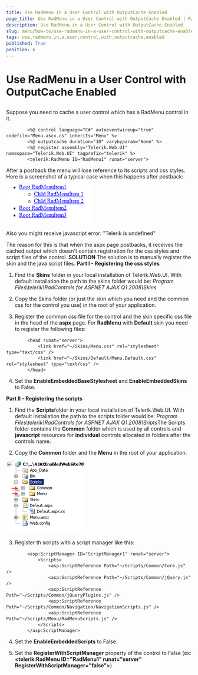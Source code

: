 ```yaml
---
title: Use RadMenu in a User Control with OutputCache Enabled
page_title: Use RadMenu in a User Control with OutputCache Enabled | RadMenu for ASP.NET AJAX Documentation
description: Use RadMenu in a User Control with OutputCache Enabled
slug: menu/how-to/use-radmenu-in-a-user-control-with-outputcache-enabled
tags: use,radmenu,in,a,user,control,with,outputcache,enabled
published: True
position: 6
---
```


# Use RadMenu in a User Control with OutputCache Enabled





## 

Suppose you need to cache a user control which has a RadMenu control in it.

````ASPNET
	    <%@ control language="C#" autoeventwireup="true" codefile="Menu.ascx.cs" inherits="Menu" %>
	    <%@ outputcache duration="10" varybyparam="None" %>
	    <%@ register assembly="Telerik.Web.UI" namespace="Telerik.Web.UI" tagprefix="telerik" %>
	    <telerik:RadMenu ID="RadMenu1" runat="server">
````



After a postback the menu will lose reference to its scripts and css styles. Here is a screenshot of a typical case when this happens after postback:![RadMenu without Styles](images/menu_nostyles.png)

Also you might receive javascript error: "Telerik is undefined"

The reason for this is that when the aspx page postbacks, it receives the cached output which doesn't contain registration for the css styles and script files of the control. **SOLUTION** The solution is to manually register the skin and the java script files. **Part I - Registering the css styles**

1. Find the **Skins** folder in your local installation of Telerik.Web.UI. With default installation the path to the skins folder would be: *Program Files\telerik\RadControls for ASPNET AJAX Q1 2008\Skins*

1. Copy the Skins folder (or just the skin which you need and the common css for the control you use) in the root of your application.

1. Register the common css file for the control and the skin specific css file in the head of the **aspx** page. For **RadMenu** with **Default** skin you need to register the following files:

````ASPNET
	    <head runat="server">
	        <link href="~/Skins/Menu.css" rel="stylesheet" type="text/css" />
	        <link href="~/Skins/Default/Menu.Default.css" rel="stylesheet" type="text/css" />
	    </head>
````



4. Set the **EnableEmbeddedBaseStylesheet** and **EnableEmbeddedSkins** to False.



**Part II - Registering the scripts**

1. Find the **Scripts**folder in your local installation of Telerik.Web.UI. With default installation the path to the scripts folder would be: *Program Files\telerik\RadControls for ASPNET AJAX Q1 2008\Sripts*The Scripts folder contains the **Common** folder which is used by all controls and **javascript** resources for **individual** controls allocated in folders after the controls name.

1. Copy the **Common** folder and the **Menu** in the root of your application:

![RadMenu Scripts Folder](images/menu_scriptsfolder.png)

3. Register th scripts with a script manager like this:

````ASPNET
	    <asp:ScriptManager ID="ScriptManager1" runat="server">
	        <Scripts>
	            <asp:ScriptReference Path="~/Scripts/Common/Core.js" />
	            <asp:ScriptReference Path="~/Scripts/Common/jQuery.js" />
	            <asp:ScriptReference Path="~/Scripts/Common/jQueryPlugins.js" />
	            <asp:ScriptReference Path="~/Scripts/Common/Navigation/NavigationScripts.js" />
	            <asp:ScriptReference Path="~/Scripts/Menu/RadMenuScripts.js" />
	        </Scripts>
	    </asp:ScriptManager>
````



4. Set the **EnableEmbeddedScripts** to False.

5. Set the **RegisterWithScriptManager** property of the control to False (ex: **<telerik:RadMenu ID="RadMenu1" runat="server" RegisterWithScriptManager="false">**) .


